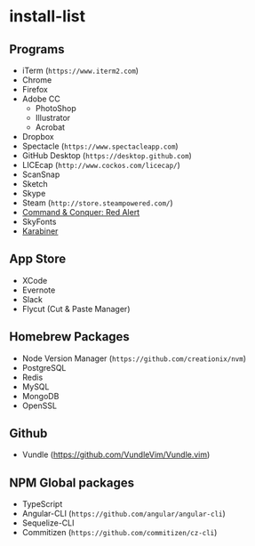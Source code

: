 # install-list

## Programs

- iTerm (`https://www.iterm2.com`)
- Chrome
- Firefox
- Adobe CC
  - PhotoShop
  - Illustrator
  - Acrobat
- Dropbox
- Spectacle (`https://www.spectacleapp.com`)
- GitHub Desktop (`https://desktop.github.com`)
- LICEcap (`http://www.cockos.com/licecap/`)
- ScanSnap
- Sketch
- Skype
- Steam (`http://store.steampowered.com/`)
- [Command & Conquer: Red Alert](https://cncnet.org/)
- SkyFonts
- [Karabiner](https://pqrs.org/osx/karabiner/)

## App Store

- XCode
- Evernote
- Slack
- Flycut (Cut & Paste Manager)

## Homebrew Packages

- Node Version Manager (`https://github.com/creationix/nvm`)
- PostgreSQL
- Redis
- MySQL
- MongoDB
- OpenSSL

## Github

- Vundle (https://github.com/VundleVim/Vundle.vim)

## NPM Global packages

- TypeScript
- Angular-CLI (`https://github.com/angular/angular-cli`)
- Sequelize-CLI
- Commitizen (`https://github.com/commitizen/cz-cli`)

